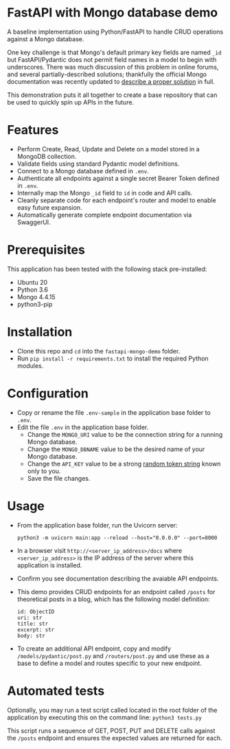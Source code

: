 
# FastAPI with Mongo database demo

A baseline implementation using Python/FastAPI to handle CRUD operations against a Mongo database.

One key challenge is that Mongo's default primary key fields are named `_id` but FastAPI/Pydantic does not permit field names in a model to begin with underscores. There was  much discussion of this problem in online forums, and several partially-described solutions; thankfully the official Mongo documentation was recently updated to [describe a proper solution](https://www.mongodb.com/developer/languages/python/python-quickstart-fastapi/) in full. 

This demonstration puts it all together to create a base repository that can be used to quickly spin up APIs in the future.

# Features
- Perform Create, Read, Update and Delete on a model stored in a MongoDB collection.
- Validate fields using standard Pydantic model definitions.
- Connect to a Mongo database defined in `.env`.
- Authenticate all endpoints against a single secret Bearer Token defined in `.env`.
- Internally map the Mongo `_id` field to `id` in code and API calls.
- Cleanly separate code for each endpoint's router and model to enable easy future expansion.
- Automatically generate complete endpoint documentation via SwaggerUI.

# Prerequisites
This application has been tested with the following stack pre-installed:
- Ubuntu 20
- Python 3.6
- Mongo 4.4.15
- python3-pip

# Installation

- Clone this repo and `cd` into the `fastapi-mongo-demo` folder.
- Run `pip install -r requirements.txt` to install the required Python modules.


# Configuration

- Copy or rename the file `.env-sample` in the application base folder to `.env`.
- Edit the file `.env` in the application base folder.
  - Change the `MONGO_URI` value to be the connection string for a running Mongo database.
  - Change the `MONGO_DBNAME` value to be the desired name of your Mongo database.
  - Change the `API_KEY` value to be a strong [random token string](https://www.random.org/strings/) known only to you.
  - Save the file changes.


# Usage

- From the application base folder, run the Uvicorn server:
  
  `python3 -m uvicorn main:app --reload --host="0.0.0.0" --port=8000`

- In a browser visit `http://<server_ip_address>/docs` where `<server_ip_address>` is the IP address of the server where this application is installed.

- Confirm you see documentation describing the avaiable API endpoints.

- This demo provides CRUD endpoints for an endpoint called `/posts` for theoretical posts in a blog, which has the following model definition:

	```
    id: ObjectID
    uri: str
    title: str
    excerpt: str
    body: str
    ```

- To create an additional API endpoint, copy and modify `/models/pydantic/post.py` and `/routers/post.py` and use these as a base to define a model and routes specific to your new endpoint.


# Automated tests

Optionally, you may run a test script called located in the root folder of the application by executing this on the command line: `python3 tests.py`

This script runs a sequence of GET, POST, PUT and DELETE calls against the `/posts` endpoint and ensures the expected values are returned for each.




